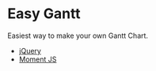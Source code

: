 # Easy Gantt
Easiest way to make your own Gantt Chart.

 - [jQuery](https://jquery.com/)
 - [Moment JS](https://momentjs.com/)
 
